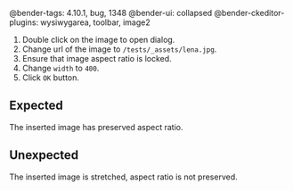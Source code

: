@bender-tags: 4.10.1, bug, 1348
@bender-ui: collapsed
@bender-ckeditor-plugins: wysiwygarea, toolbar, image2

1. Double click on the image to open dialog.
2. Change url of the image to `/tests/_assets/lena.jpg`.
3. Ensure that image aspect ratio is locked.
4. Change `width` to `400`.
5. Click `OK` button.

## Expected

The inserted image has preserved aspect ratio.

## Unexpected

The inserted image is stretched, aspect ratio is not preserved.
